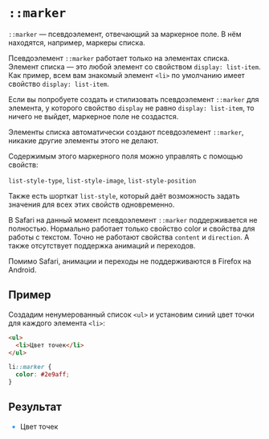 <link rel="stylesheet" href="../../VSCODE/markdown.css">

# `::marker`

`::marker` — псевдоэлемент, отвечающий за маркерное поле. В нём находятся, например, маркеры списка.

Псевдоэлемент `::marker` работает только на элементах списка. Элемент списка — это любой элемент со свойством `display: list-item`. Как пример, всем вам знакомый элемент `<li>` по умолчанию имеет свойство `display: list-item`.

Если вы попробуете создать и стилизовать псевдоэлемент `::marker` для элемента, у которого свойство `display` не равно `display: list-item`, то ничего не выйдет, маркерное поле не создастся.

Элементы списка автоматически создают псевдоэлемент `::marker`, никакие другие элементы этого не делают.

Содержимым этого маркерного поля можно управлять с помощью свойств:

`list-style-type`, `list-style-image`, `list-style-position`

Также есть шорткат `list-style`, который даёт возможность задать значения для всех этих свойств одновременно.

В Safari на данный момент псевдоэлемент `::marker` поддерживается не полностью. Нормально работает только свойство color и свойства для работы с текстом. Точно не работают свойства `content` и `direction`. А также отсутствует поддержка анимаций и переходов.

Помимо Safari, анимации и переходы не поддерживаются в Firefox на Android.

## Пример

Создадим ненумерованный список `<ul>` и установим синий цвет точки для каждого элемента `<li>`:

```html
<ul>
  <li>Цвет точек</li>
</ul>
```

```css
li::marker {
  color: #2e9aff;
}
```

## Результат

<style>
  li::marker {
    color: #2e9aff;
  }
</style>

<ul>
  <li>Цвет точек</li>
</ul>
